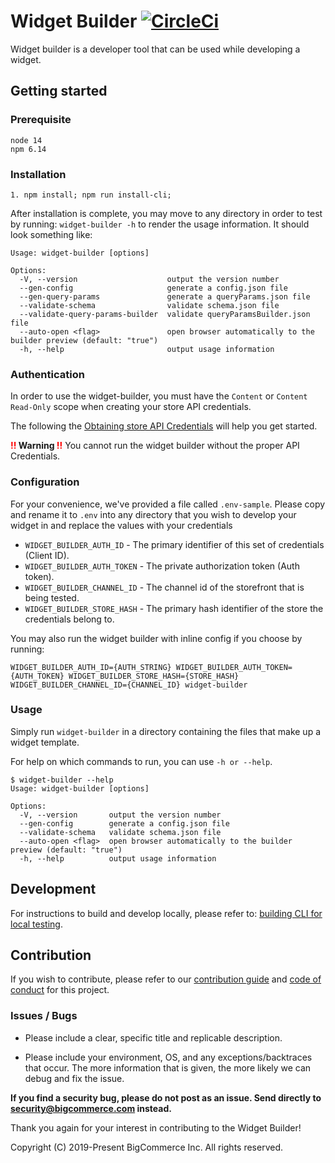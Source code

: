 # Widget Builder [![CircleCi](https://circleci.com/gh/bigcommerce/widget-builder.svg?style=svg&circle-token=b4d4a370c5cdee3585da202fd0e81a9febbb6059)](https://circleci.com/gh/bigcommerce/widget-builder)
Widget builder is a developer tool that can be used while developing a widget.

## Getting started

### Prerequisite
```aidl
node 14
npm 6.14

```
### Installation
```aidl
1. npm install; npm run install-cli;
```

After installation is complete, you may move to any directory in order to test by running: `widget-builder -h`
to render the usage information. It should look something like:
```aidl
Usage: widget-builder [options]

Options:
  -V, --version                    output the version number
  --gen-config                     generate a config.json file
  --gen-query-params               generate a queryParams.json file
  --validate-schema                validate schema.json file
  --validate-query-params-builder  validate queryParamsBuilder.json file
  --auto-open <flag>               open browser automatically to the builder preview (default: "true")
  -h, --help                       output usage information
```

### Authentication
In order to use the widget-builder, you must have the `Content` or `Content Read-Only` scope
when creating your store API credentials.<br/>

The following the [Obtaining store API Credentials](https://developer.bigcommerce.com/api-docs/getting-started/authentication/rest-api-authentication#obtaining-store-api-credentials#obtaining-store-api-credentials) will help you get started.<br/>

**<span style="color: red">!!</span> Warning <span style="color: red">!!</span>** You cannot run the widget builder without
the proper API Credentials.

### Configuration
For your convenience, we've provided a file called `.env-sample`. Please copy and rename it
to `.env` into any directory that you wish to develop your widget in and replace the values with your credentials

- `WIDGET_BUILDER_AUTH_ID` - The primary identifier of this set of credentials (Client ID).
- `WIDGET_BUILDER_AUTH_TOKEN` - The private authorization token (Auth token).
- `WIDGET_BUILDER_CHANNEL_ID` - The channel id of the storefront that is being tested.
- `WIDGET_BUILDER_STORE_HASH` - The primary hash identifier of the store the credentials belong to.

You may also run the widget builder with inline config if you choose by running:

```
WIDGET_BUILDER_AUTH_ID={AUTH_STRING} WIDGET_BUILDER_AUTH_TOKEN={AUTH_TOKEN} WIDGET_BUILDER_STORE_HASH={STORE_HASH} WIDGET_BUILDER_CHANNEL_ID={CHANNEL_ID} widget-builder
```

### Usage
Simply run `widget-builder` in a directory containing the files that make up a widget template.

For help on which commands to run, you can use `-h or --help`.

```
$ widget-builder --help
Usage: widget-builder [options]

Options:
  -V, --version       output the version number
  --gen-config        generate a config.json file
  --validate-schema   validate schema.json file
  --auto-open <flag>  open browser automatically to the builder preview (default: "true")
  -h, --help          output usage information
```

## Development
For instructions to build and develop locally, please refer to: [building CLI for local testing](https://github.com/bigcommerce/widget-builder/wiki/Building-CLI-for-local-testing).

## Contribution

If you wish to contribute, please refer to our [contribution guide](CONTRIBUTING.md)
and [code of conduct](CODE_OF_CONDUCT.md) for this project.

### Issues / Bugs

* Please include a clear, specific title and replicable description.

* Please include your environment, OS, and any exceptions/backtraces that occur. The more
information that is given, the more likely we can debug and fix the issue.

**If you find a security bug, please do not post as an issue. Send directly to [security@bigcommerce.com](mailto:security@bigcommerce.com)
instead.**

Thank you again for your interest in contributing to the Widget Builder!

Copyright (C) 2019-Present BigCommerce Inc. All rights reserved.
